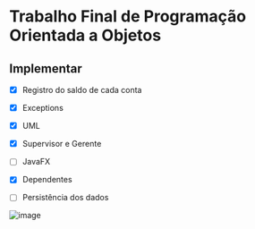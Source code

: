 # Trabalho Final de Programação Orientada a Objetos

## Implementar

- [x] Registro do saldo de cada conta
- [x] Exceptions
- [x] UML
- [x] Supervisor e Gerente
- [ ] JavaFX
- [x] Dependentes
- [ ] Persistência dos dados


![image](https://user-images.githubusercontent.com/83037014/159815785-c9a832fa-9f04-48ce-971e-5486bea50de0.png)
